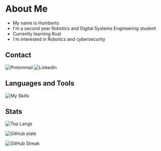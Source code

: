 
# About Me
- My name is Humberto
- I'm a second year Robotics and Digital Systems Engineering student
- Currently learning Rust
- I'm interested in Robotics and cybersecurity

## Contact
![Protonmail](https://img.shields.io/badge/ProtonMail-8B89CC?style=for-the-badge&logo=protonmail&logoColor=white)
![LinkedIn](https://img.shields.io/badge/linkedin-%230077B5.svg?style=for-the-badge&logo=linkedin&logoColor=white)

## Languages and Tools

![My Skills](https://skillicons.dev/icons?i=js,arduino,cpp,c,python,neovim,linux,latex,mysql,nodejs,r,matlab,bash,git,rust,postman)

## Stats

![Top Langs](https://github-readme-stats.vercel.app/api/top-langs/?username=humbertobm2&card_width=495&layout=compact&theme=github_dark)

![GitHub stats](https://github-readme-stats.vercel.app/api?username=humbertobm2&card_width=495&show_icons=true&theme=github_dark)

![GitHub Streak](http://github-readme-streak-stats.herokuapp.com?user=humbertobm2&theme=github-dark-blue)


